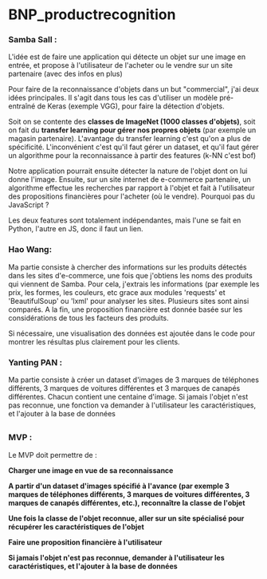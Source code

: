 # BNP_productrecognition

### Samba Sall : 

L'idée est de faire une application qui détecte un objet sur une image en entrée, et propose à l'utilisateur de l'acheter ou le vendre sur un site partenaire (avec des infos en plus)

Pour faire de la reconnaissance d'objets dans un but "commercial", j'ai deux idées principales. 
Il s'agit dans tous les cas d'utiliser un modèle pré-entraîné de Keras (exemple VGG), pour faire la détection d'objets.

Soit on se contente des **classes de ImageNet (1000 classes d'objets)**, soit on fait du **transfer learning pour gérer nos propres objets** (par exemple un magasin partenaire).
L'avantage du transfer learning c'est qu'on a plus de spécificité. L'inconvénient c'est qu'il faut gérer un dataset, et qu'il faut gérer un algorithme pour la reconnaissance à partir des features (k-NN c'est bof)


Notre application pourrait ensuite détecter la nature de l'objet dont on lui donne l'image. Ensuite, sur un site internet de e-commerce partenaire, un algorithme effectue les recherches par rapport à l'objet 
et fait à l'utilisateur des propositions financières pour l'acheter (où le vendre). Pourquoi pas du JavaScript ?

Les deux features sont totalement indépendantes, mais l'une se fait en Python, l'autre en JS, donc il faut un lien.

### Hao Wang:
Ma partie consiste  à chercher des informations sur les produits détectés dans les sites d'e-commerce, une fois que j'obtiens les noms des produits qui viennent de Samba. Pour cela, 
j'extrais les informations (par exemple les prix, les formes, les couleurs, etc grace aux modules 'requests' et 'BeautifulSoup' ou 'lxml' pour analyser les sites. Plusieurs sites 
sont ainsi comparés. A la fin, une proposition financière est donnée basée sur les considérations de tous les facteurs des produits.

Si nécessaire, une visualisation des données est ajoutée dans le code pour montrer les résultas plus clairement pour les clients.


### Yanting PAN :

Ma partie consiste à créer un dataset d'images de 3 marques de téléphones différents, 3 marques de voitures différentes et 3 marques de canapés différentes. Chacun contient une centaine d'image.
Si jamais l'objet n'est pas reconnue, une fonction va demander à l'utilisateur les caractéristiques, et l'ajouter à la base de données


##

### MVP : 

Le MVP doit permettre de : 

**Charger une image en vue de sa reconnaissance**

**A partir d'un dataset d'images spécifié à l'avance (par exemple 3 marques de téléphones différents, 3 marques de voitures différentes, 3 marques de canapés différentes, etc.), reconnaître la classe de l'objet**

**Une fois la classe de l'objet reconnue, aller sur un site spécialisé pour récupérer les caractéristiques de l'objet**

**Faire une proposition financière à l'utilisateur**

**Si jamais l'objet n'est pas reconnue, demander à l'utilisateur les caractéristiques, et l'ajouter à la base de données**